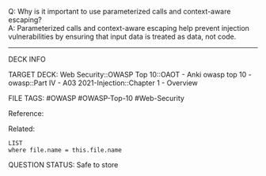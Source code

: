 Q: Why is it important to use parameterized calls and context-aware escaping?  
A: Parameterized calls and context-aware escaping help prevent injection vulnerabilities by ensuring that input data is treated as data, not code.
<!--ID: 1697070656906-->

---

DECK INFO

TARGET DECK: Web Security::OWASP Top 10::OAOT - Anki owasp top 10 - owasp::Part IV - A03 2021-Injection::Chapter 1 - Overview

FILE TAGS: #OWASP #OWASP-Top-10 #Web-Security

Reference:

Related:

```dataview
LIST
where file.name = this.file.name
```

QUESTION STATUS: Safe to store